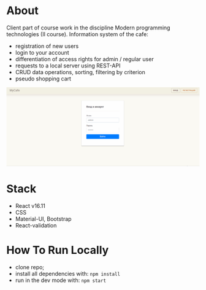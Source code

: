 # About
Client part of course work in the discipline Modern programming technologies (II course).
Information system of the cafe:
* registration of new users
* login to your account
* differentiation of access rights for admin / regular user
* requests to a local server using REST-API
* CRUD data operations, sorting, filtering by criterion
* pseudo shopping cart

![](https://github.com/Ayukio/coursework-cafe-client/blob/master/cafe.gif)

# Stack
* React v16.11
* CSS
* Material-UI, Bootstrap
* React-validation

# How To Run Locally
* clone repo;
* install all dependencies with:
 ` npm install `
* run in the dev mode with:
` npm start `


